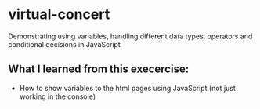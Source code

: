 # virtual-concert
Demonstrating using variables, handling different data types, operators and conditional decisions in JavaScript

## What I learned from this execercise:
- How to show variables to the html pages using JavaScript (not just working in the console)
